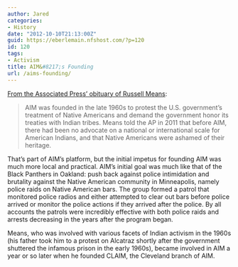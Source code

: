 ```yaml
---
author: Jared
categories:
- History
date: "2012-10-10T21:13:00Z"
guid: https://eberlemain.nfshost.com/?p=120
id: 120
tags:
- Activism
title: AIM&#8217;s Founding
url: /aims-founding/
---
```

<!-- wp:paragraph -->
<p><a href="http://web.archive.org/web/20121024213831/https://www.latimes.com/news/obituaries/la-russell-means-indian-activist-actor-dies-at-72-20121022,0,3901740.story">From the Associated Press’ obituary of Russell Means</a>:</p>
<!-- /wp:paragraph -->

<!-- wp:quote -->
<blockquote class="wp-block-quote"><p>AIM was founded in the late 1960s to protest the U.S. government’s treatment of Native Americans and demand the government honor its treaties with Indian tribes. Means told the AP in 2011 that before AIM, there had been no advocate on a national or international scale for American Indians, and that Native Americans were ashamed of their heritage.</p></blockquote>
<!-- /wp:quote -->

<!-- wp:paragraph -->
<p>That’s part of AIM’s platform, but the initial impetus for founding AIM was much more local and practical. AIM’s initial goal was much like that of the Black Panthers in Oakland: push back against police intimidation and brutality against the Native American community in Minneapolis, namely police raids on Native American bars. The group formed a patrol that monitored police radios and either attempted to clear out bars before police arrived or monitor the police actions if they arrived after the police. By all accounts the patrols were incredibly effective with both police raids and arrests decreasing in the years after the program began.</p>
<!-- /wp:paragraph -->

<!-- wp:paragraph -->
<p>Means, who was involved with various facets of Indian activism in the 1960s (his father took him to a protest on Alcatraz shortly after the government shuttered the infamous prison in the early 1960s), became involved in AIM a year or so later when he founded CLAIM, the Cleveland branch of AIM.</p>
<!-- /wp:paragraph -->